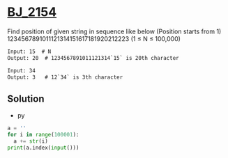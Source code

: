 # [BJ_2154](https://acmicpc.net/problem/2154)

Find position of given string in sequence like below (Position starts from 1)
1234567891011121314151617181920212223
(1 ≤ N ≤ 100,000)

```txt
Input: 15  # N
Output: 20  # 1234567891011121314`15` is 20th character

Input: 34
Output: 3   # 12`34` is 3th character
```

## Solution

* py

```py
a = ''
for i in range(100001):
  a += str(i)
print(a.index(input()))
```
